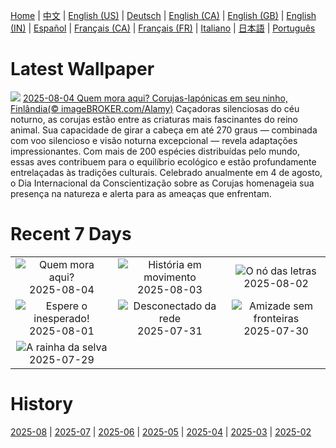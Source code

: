 [Home](../README.md) | [中文](zh-CN.md) | [English (US)](en-US.md) | [Deutsch](de-DE.md) | [English (CA)](en-CA.md) | [English (GB)](en-GB.md) | [English (IN)](en-IN.md) | [Español](es-ES.md) | [Français (CA)](fr-CA.md) | [Français (FR)](fr-FR.md) | [Italiano](it-IT.md) | [日本語](ja-JP.md) | [Português](pt-BR.md)

# Latest Wallpaper
![](https://www.bing.com/th?id=OHR.LaplandOwl_PT-BR9387648835_UHD.jpg)
[2025-08-04 Quem mora aqui? Corujas-lapónicas em seu ninho, Finlândia(© imageBROKER.com/Alamy)](https://www.bing.com/th?id=OHR.LaplandOwl_PT-BR9387648835_UHD.jpg)
Caçadoras silenciosas do céu noturno, as corujas estão entre as criaturas mais fascinantes do reino animal. Sua capacidade de girar a cabeça em até 270 graus — combinada com voo silencioso e visão noturna excepcional — revela adaptações impressionantes. Com mais de 200 espécies distribuídas pelo mundo, essas aves contribuem para o equilíbrio ecológico e estão profundamente entrelaçadas às tradições culturais. Celebrado anualmente em 4 de agosto, o Dia Internacional da Conscientização sobre as Corujas homenageia sua presença na natureza e alerta para as ameaças que enfrentam.

# Recent 7 Days
|  |  |  |
|:---:|:---:|:---:|
| ![](https://www.bing.com/th?id=OHR.LaplandOwl_PT-BR9387648835_400x240.jpg "Quem mora aqui?") 2025-08-04 | ![](https://www.bing.com/th?id=OHR.DiaCapoeirista_PT-BR1567987361_400x240.jpg "História em movimento") 2025-08-03 | ![](https://www.bing.com/th?id=OHR.RotatoriaLetras_PT-BR3269837053_400x240.jpg "O nó das letras") 2025-08-02 |
| ![](https://www.bing.com/th?id=OHR.EdinburghFringe_PT-BR1616898906_400x240.jpg "Espere o inesperado!") 2025-08-01 | ![](https://www.bing.com/th?id=OHR.NaPaliKauai_PT-BR1647941765_400x240.jpg "Desconectado da rede") 2025-07-31 | ![](https://www.bing.com/th?id=OHR.SaypeDubai_PT-BR3110184128_400x240.jpg "Amizade sem fronteiras") 2025-07-30 |
| ![](https://www.bing.com/th?id=OHR.TigerDay_PT-BR9994663817_400x240.jpg "A rainha da selva") 2025-07-29 |  |  |

# History
[2025-08](../archives/wallpaper/pt-BR/w_2025_08.md) | [2025-07](../archives/wallpaper/pt-BR/w_2025_07.md) | [2025-06](../archives/wallpaper/pt-BR/w_2025_06.md) | [2025-05](../archives/wallpaper/pt-BR/w_2025_05.md) | [2025-04](../archives/wallpaper/pt-BR/w_2025_04.md) | [2025-03](../archives/wallpaper/pt-BR/w_2025_03.md) | [2025-02](../archives/wallpaper/pt-BR/w_2025_02.md)
